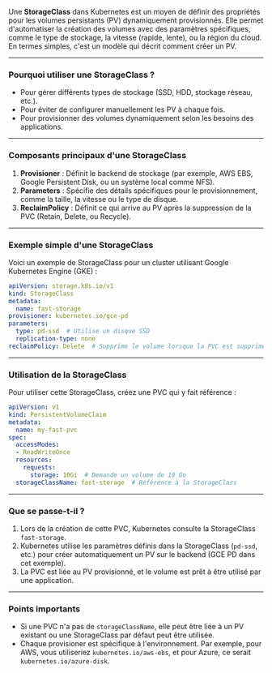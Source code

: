 Une **StorageClass** dans Kubernetes est un moyen de définir des propriétés pour les volumes persistants (PV) dynamiquement provisionnés. Elle permet d'automatiser la création des volumes avec des paramètres spécifiques, comme le type de stockage, la vitesse (rapide, lente), ou la région du cloud. En termes simples, c'est un modèle qui décrit comment créer un PV.

---

### **Pourquoi utiliser une StorageClass ?**
- Pour gérer différents types de stockage (SSD, HDD, stockage réseau, etc.).
- Pour éviter de configurer manuellement les PV à chaque fois.
- Pour provisionner des volumes dynamiquement selon les besoins des applications.

---

### **Composants principaux d'une StorageClass**
1. **Provisioner** : Définit le backend de stockage (par exemple, AWS EBS, Google Persistent Disk, ou un système local comme NFS).
2. **Parameters** : Spécifie des détails spécifiques pour le provisionnement, comme la taille, la vitesse ou le type de disque.
3. **ReclaimPolicy** : Définit ce qui arrive au PV après la suppression de la PVC (Retain, Delete, ou Recycle).

---

### **Exemple simple d'une StorageClass**
Voici un exemple de StorageClass pour un cluster utilisant Google Kubernetes Engine (GKE) :

```yaml
apiVersion: storage.k8s.io/v1
kind: StorageClass
metadata:
  name: fast-storage
provisioner: kubernetes.io/gce-pd
parameters:
  type: pd-ssd  # Utilise un disque SSD
  replication-type: none
reclaimPolicy: Delete  # Supprime le volume lorsque la PVC est supprimée
```

---

### **Utilisation de la StorageClass**
Pour utiliser cette StorageClass, créez une PVC qui y fait référence :

```yaml
apiVersion: v1
kind: PersistentVolumeClaim
metadata:
  name: my-fast-pvc
spec:
  accessModes:
  - ReadWriteOnce
  resources:
    requests:
      storage: 10Gi  # Demande un volume de 10 Go
  storageClassName: fast-storage  # Référence à la StorageClass
```

---

### **Que se passe-t-il ?**
1. Lors de la création de cette PVC, Kubernetes consulte la StorageClass `fast-storage`.
2. Kubernetes utilise les paramètres définis dans la StorageClass (`pd-ssd`, etc.) pour créer automatiquement un PV sur le backend (GCE PD dans cet exemple).
3. La PVC est liée au PV provisionné, et le volume est prêt à être utilisé par une application.

---

### **Points importants**
- Si une PVC n'a pas de `storageClassName`, elle peut être liée à un PV existant ou une StorageClass par défaut peut être utilisée.
- Chaque provisioner est spécifique à l'environnement. Par exemple, pour AWS, vous utiliseriez `kubernetes.io/aws-ebs`, et pour Azure, ce serait `kubernetes.io/azure-disk`.

